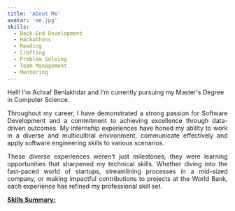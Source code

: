 ```yaml
---
title: 'About Me'
avatar: 'me.jpg'
skills:
  - Back-End Development
  - Hackathons
  - Reading
  - Crafting
  - Problem Solving
  - Team Management
  - Mentoring
---
```


Hell! I'm Achraf Benlakhdar and I'm currently pursuing my Master's Degree in Computer Science.

<p align="justify">
Throughout my career, I have demonstrated a strong passion for Software Development and a commitment to achieving excellence through data-driven outcomes. My internship experiences have honed my ability to work in a diverse and multicultiral environment, communicate effectively and apply software engineering skills to various scenarios.</p>
<p align="justify">
These diverse experiences weren't just milestones; they were learning opportunities that sharpened my technical skills. Whether diving into the fast-paced world of startups, streamlining processes in a mid-sized company, or making impactful contributions to projects at the World Bank, each experience has refined my professional skill set. </p>

<u><strong>Skills Summary:</strong></u>
